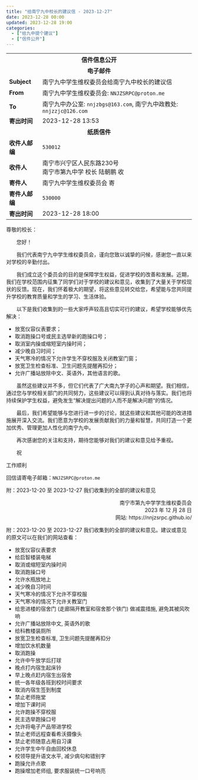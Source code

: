 ```yaml
---
title: "给南宁九中校长的建议信 - 2023-12-27"
date: 2023-12-28 00:00
updated: 2023-12-28 19:00
categories:
  - ["给九中提个建议"]
  - ["信件公开"]
---
```


<table>
	<tr>
    <th colspan="2" style="text-align: center;">信件信息公开</th>
  </tr>
	<tr>
    <td colspan="2" style="text-align: center; font-weight: bolder;">电子邮件</td>
  </tr>
	<tr>
    <td style="font-weight: bolder;">Subject</td><td>南宁九中学生维权委员会给南宁九中校长的建议信</td>
  </tr>
	<tr>
    <td style="font-weight: bolder;">From</td>
    <td>南宁九中学生维权委员会: <code>NNJZSRPC@proton.me</code></td>
  </tr>
	<tr>
    <td style="font-weight: bolder;">To</td>
    <td>南宁九中办公室: <code>nnjzbgs@163.com</code>, 南宁九中政教处: <code>nnjzzjc@126.com</code></td>
  </tr>
	<tr>
    <td style="font-weight: bolder;">寄出时间</td>
    <td>2023-12-28 13:53</td>
  </tr>
	<tr>
    <td colspan="2" style="text-align: center; font-weight: bolder;">纸质信件</td>
  </tr>
	<tr>
    <td style="font-weight: bolder;">收件人邮编</td>
    <td><code>530012</code></td>
  </tr>
	<tr>
    <td style="font-weight: bolder;">收件人</td>
    <td>南宁市兴宁区人民东路230号<br/>南宁市第九中学 校长 陆朝鹏 收</td>
  </tr>
	<tr>
    <td style="font-weight: bolder;">寄件人</td>
    <td>南宁九中学生维权委员会 寄</td>
  </tr>
	<tr>
    <td style="font-weight: bolder;">寄件人邮编</td>
    <td><code>530000</code></td>
  </tr>
	<tr>
    <td style="font-weight: bolder;">寄出时间</td>
    <td>2023-12-28 18:00</td>
  </tr>
</table>

<!-- more -->

尊敬的校长：

&emsp;&emsp;您好！

&emsp;&emsp;我们代表南宁九中学生维权委员会，谨向您致以诚挚的问候，感谢您一直以来对学校的辛勤付出。

&emsp;&emsp;我们成立这个委员会的目的是保障学生权益，促进学校的改善和发展。近期，我们在学校范围内征集了同学们对于学校的建议和意见，收集到了大量关于学校现状的反馈。现在，我们怀着极大的期望，将这些意见转交给您，希望能与您共同提升学校的教育质量和学生的学习、生活体验。

&emsp;&emsp;以下是我们收集到的一些大家呼声较高且切实可行的建议，希望学校能够优先解决：

- 放宽仪容仪表要求；
- 取消跑操口号或民主选举新的跑操口号；
- 取消室内操或缩短室内操时间；
- 减少晚自习时间；
- 天气寒冷的情况下允许学生不穿校服及关闭教室门窗；
- 放宽卫生检查标准、卫生问题先提醒再扣分；
- 允许广播站放除中文、英语外，其他语言的歌。

&emsp;&emsp;虽然这些建议并不多，但它们代表了广大南九学子的心声和期望。我们相信，通过您与学校相关部门的共同努力，这些建议可以得到认真对待与落实。我们也将持续保护学生权益，避免发生“解决提出问题的人而不是解决问题“的情况。

&emsp;&emsp;最后，我们希望能够与您进行进一步的讨论，就这些建议和其他可能的改进措施展开深入交流。我们愿意为学校的发展贡献我们的力量和智慧，共同打造一个更加优秀、管理更加人性化的南宁九中。

&emsp;&emsp;再次感谢您的关注和支持，期待您能够对我们的建议和意见给予重视。

&emsp;&emsp;祝

工作顺利

回信请寄电子邮箱：`NNJZSRPC@proton.me`

附：2023-12-20 至 2023-12-27 我们收集到的全部的建议和意见

<div style="text-align: right;">
南宁市第九中学学生维权委员会
<br/>
2023 年 12 月 28 日
<br/>
网站: https://nnjzsrpc.github.io/
</div>

附：2023-12-20 至 2023-12-27 我们收集到的全部的建议和意见。建议或意见的原文可以在我们的网站查看：

- 放宽仪容仪表要求
- 给启智楼装电梯
- 取消或缩短室内操时间
- 取消跑操口号
- 允许水瓶放地上
- 减少晚自习时间
- 天气寒冷的情况下允许不穿校服
- 天气寒冷的情况下允许关教室门
- 给思进楼的宿舍门 (走廊隔开教室和宿舍那个铁门) 做减震措施, 避免其被风吹响
- 允许广播站放除中文, 英语外的歌
- 给科教楼装厕所
- 放宽卫生检查标准, 卫生问题先提醒再扣分
- 增加饮水机数量
- 取消跑操
- 允许中午放学后打球
- 晚点打内宿生起床铃
- 早上晚点赶内宿生出宿舍
- 统一各年级各班到校时间要求
- 取消内宿生签到制度
- 禁止老师拖堂
- 增加下课时间
- 允许跑操不穿校服
- 民主选举跑操口号
- 允许将电子产品带进学校
- 禁止老师远程查看希沃摄像头
- 禁止老师随意占用自习课
- 允许学生中午自由回校休息
- 校领导提升语文水平, 减少病句和错别字
- 跑操允许点歌
- 跑操增加老师组, 要求服装统一口号响亮
